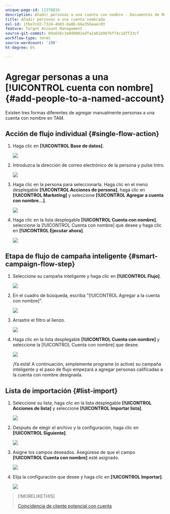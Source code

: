 ```yaml
---
unique-page-id: 11378816
description: Añadir personas a una cuenta con nombre - Documentos de Marketo - Documentación del producto
title: Añadir personas a una cuenta nombrada
exl-id: 1fbe7cd2-7324-4b03-ba8b-66e35baaec03
feature: Target Account Management
source-git-commit: 09a656c3a0d0002edfa1a61b987bff4c1dff33cf
workflow-type: tm+mt
source-wordcount: '190'
ht-degree: 6%

---
```


# Agregar personas a una [!UICONTROL cuenta con nombre] {#add-people-to-a-named-account}

Existen tres formas diferentes de agregar manualmente personas a una cuenta con nombre en TAM.

## Acción de flujo individual {#single-flow-action}

1. Haga clic en **[!UICONTROL Base de datos]**.

   ![](assets/one-2.png)

1. Introduzca la dirección de correo electrónico de la persona y pulse Intro.

   ![](assets/two.png)

1. Haga clic en la persona para seleccionarla. Haga clic en el menú desplegable **[!UICONTROL Acciones de persona]**, haga clic en **[!UICONTROL Marketing]** y seleccione **[!UICONTROL Agregar a cuenta con nombre...]**.

   ![](assets/three.png)

1. Haga clic en la lista desplegable **[!UICONTROL Cuenta con nombre]**, seleccione la [!UICONTROL Cuenta con nombre] que desee y haga clic en **[!UICONTROL Ejecutar ahora]**.

   ![](assets/four.png)

## Etapa de flujo de campaña inteligente {#smart-campaign-flow-step}

1. Seleccione su campaña inteligente y haga clic en **[!UICONTROL Flujo]**.

   ![](assets/five.png)

1. En el cuadro de búsqueda, escriba &quot;[!UICONTROL Agregar a la cuenta con nombre]&quot;.

   ![](assets/six.png)

1. Arrastre el filtro al lienzo.

   ![](assets/seven.png)

1. Haga clic en la lista desplegable **[!UICONTROL Cuenta con nombre]** y seleccione la [!UICONTROL Cuenta con nombre] que desee.

   ![](assets/eight.png)

   ¡Ya está! A continuación, simplemente programe (o active) su campaña inteligente y el paso de flujo empezará a agregar personas calificadas a la cuenta con nombre designada.

## Lista de importación {#list-import}

1. Seleccione su lista, haga clic en la lista desplegable **[!UICONTROL Acciones de lista]** y seleccione **[!UICONTROL Importar lista]**.

   ![](assets/nine.png)

1. Después de elegir el archivo y la configuración, haga clic en **[!UICONTROL Siguiente]**.

   ![](assets/ten.png)

1. Asigne los campos deseados. Asegúrese de que el campo **[!UICONTROL Cuenta con nombre]** esté asignado.

   ![](assets/eleven.png)

1. Elija la configuración que desee y haga clic en **[!UICONTROL Importar]**.

   ![](assets/twelve.png)

>[!MORELIKETHIS]
>
>[Coincidencia de cliente potencial con cuenta](/help/marketo/product-docs/target-account-management/target/named-accounts/lead-to-account-matching.md)
